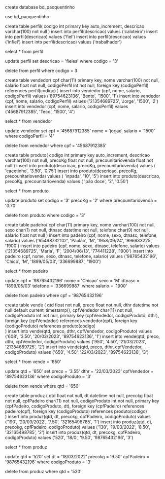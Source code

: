 create database bd_paoquentinho

use bd_paoquentinho

create table perfil(
codigo					int 				primary key auto_increment,
descricao				varchar(100)		not null
)
insert into perfil(descricao) values ('caloteiro')
insert into perfil(descricao) values ('fiel')
insert into perfil(descricao) values ('infiel')
insert into perfil(descricao) values ('trabalhador')

select * from perfil

update perfil
set  descricao = 'fieles'
where codigo   =  '3'

delete from perfil where codigo = 3

create table vendedor(
 cpf					char(11)			primary key,
 nome					varchar(100)		not null,
 salario				float				not null,
 codigoPerfil			int					not null,
 foreign key (codigoPerfil)  references perfil(codigo)
)
insert into vendedor (cpf, nome, salario, codigoPerfil)  values ('89754623136', 'Bento', '1500', '1')
insert into vendedor (cpf, nome, salario, codigoPerfil)  values ('21354689725', 'Jorge', '1500', '2')
insert into vendedor (cpf, nome, salario, codigoPerfil)  values ('45687912385', 'Teco', '1500', '4')

select * from vendedor

update vendedor 
set cpf  =  '45687912385'
nome =  'jorjao'
salario =  '1500'
where codigoPerfil = '4'

delete from  vendedor where  cpf = '45687912385'

create table produto(
codigo					int					primary key auto_increment,
descricao				varchar(100)		not null,
precoKg					float				not null,
precounitariovenda		float				not null
)
insert into produto(descricao, precoKg, precounitariovenda)  values ( 'cacetinho', '3.50', '0.75')
insert into produto(descricao, precoKg, precounitariovenda)  values ( 'inpada', '10', '5')
insert into produto(descricao, precoKg, precounitariovenda)  values ( 'pão doce', '2', '0.50')

select * from produto

update produto 
set  codigo = '3'
precoKg = '2'
where precounitariovenda = '0.70'

delete from produto where codigo = '3' 

create table padeiro(
cpf						char(11)			primary key,
nome					varchar(100)		not null,
sexo					char(1)				not null,
dtnasc					datetime			not null, 
telefone				char(9)				not null,
salario					float				not null
)
insert into padeiro (cpf, nome, sexo, dtnasc, telefone, salario) values ('65498732102', 'Paulão', 'M', '1958/09/24', '996633225', '1900')
insert into padeiro (cpf, nome, sexo, dtnasc, telefone, salario) values ('21354689725', 'Maria', 'F', '2004/06/13', '774411228', '1900')
insert into padeiro (cpf, nome, sexo, dtnasc, telefone, salario) values ('98765432196', 'Chico', 'M', '1899/05/03', '336699887', '1900')

select * from padeiro  

update cpf =  '98765432196'
nome = 'Chicao'
sexo = 'M'
dtnasc = '1899/05/03'
telefone = '336699887'
where salario = '1900'

delete from padeiro where cpf =   '98765432196' 

create table vende (
qtd						float				not null,
preco					float				not null,
dthr					datetime			not null default current_timestamp(),
cpfVendedor				char(11)			not null,
codigoProduto			int					not null,
primary key (cpfVendedor, codigoProduto, dthr),
foreign key (cpfVendedor)	references vendedor(cpf),
foreign key (codigoProduto) references produto(codigo)	
)
insert into vende(qtd, preco, dthr, cpfVendedor, codigoProduto) values ('608', '3.50', '20/03/2023', '89754623136', '1')
insert into vende(qtd, preco, dthr, cpfVendedor, codigoProduto) values ('950', '4.50', '21/03/2023', '21354689725', '2')
insert into vende(qtd, preco, dthr, cpfVendedor, codigoProduto) values ('650', '4.50', '22/03/2023', '89754623136', '3')

select * from vende =  '650'

update qtd = '650'
set preco = '3.55'
dthr = '22/03/2023'
cpfVendedor = '89754623136'
where codigoProduto = '3'

delete from vende where qtd = '650'
 

create table produz (
qtd						float			 	not null,
dt						datetime			not null,
precokg					float				not null,
cpfPadeiro				char(11)			not null,
codigoProduto			int					not null,
primary key (cpfPadeiro, codigoProduto, dt),
foreign key (cpfPadeiro) references padeiro(cpf),
foreign key (codigoProduto) references produto(codigo)							
)
insert into produz(qtd, dt, precokg, cpfPadeiro, codigoProduto) values ('190', '20/03/2022', '7.50', '32165498785', '1')
insert into produz(qtd, dt, precokg, cpfPadeiro, codigoProduto) values ('130', '19/03/2022', '8.50', '32165498785', '2')
insert into produz(qtd, dt, precokg, cpfPadeiro, codigoProduto) values ('520', '18/0', '9.50', '98765432196', '3')

select * from produz

update qtd = '520'
set dt = '18/03/2022'
precokg = '9.50'
cpfPadeiro = '98765432196'
where codigoProduto = '3'


delete  from produz where qtd = '520'  
